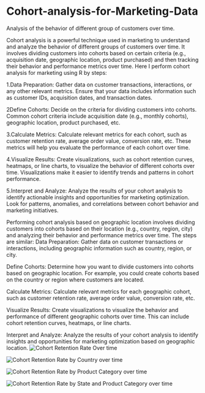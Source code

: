 # Cohort-analysis-for-Marketing-Data
Analysis of the behavior of different group of customers over time.

Cohort analysis is a powerful technique used in marketing to understand and analyze the behavior of different groups of customers over time. It involves dividing customers into cohorts based on certain criteria (e.g., acquisition date, geographic location, product purchased) and then tracking their behavior and performance metrics over time.
Here I perform cohort analysis for marketing using R by steps:

1.Data Preparation: Gather data on customer transactions, interactions, or any other relevant metrics. Ensure that your data includes information such as customer IDs, acquisition dates, and transaction dates.

2Define Cohorts: Decide on the criteria for dividing customers into cohorts. Common cohort criteria include acquisition date (e.g., monthly cohorts), geographic location, product purchased, etc.

3.Calculate Metrics: Calculate relevant metrics for each cohort, such as customer retention rate, average order value, conversion rate, etc. These metrics will help you evaluate the performance of each cohort over time.

4.Visualize Results: Create visualizations, such as cohort retention curves, heatmaps, or line charts, to visualize the behavior of different cohorts over time. Visualizations make it easier to identify trends and patterns in cohort performance.

5.Interpret and Analyze: Analyze the results of your cohort analysis to identify actionable insights and opportunities for marketing optimization. Look for patterns, anomalies, and correlations between cohort behavior and marketing initiatives.

Performing cohort analysis based on geographic location involves dividing customers into cohorts based on their location (e.g., country, region, city) and analyzing their behavior and performance metrics over time.
The steps are similar:
Data Preparation: Gather data on customer transactions or interactions, including geographic information such as country, region, or city.

Define Cohorts: Determine how you want to divide customers into cohorts based on geographic location. For example, you could create cohorts based on the country or region where customers are located.

Calculate Metrics: Calculate relevant metrics for each geographic cohort, such as customer retention rate, average order value, conversion rate, etc.

Visualize Results: Create visualizations to visualize the behavior and performance of different geographic cohorts over time. This can include cohort retention curves, heatmaps, or line charts.

Interpret and Analyze: Analyze the results of your cohort analysis to identify insights and opportunities for marketing optimization based on geographic location.
![Cohort Retention Rate Over time](https://github.com/IrinaMax/Cohort-analysis-for-Marketing-Data/assets/16123495/bead2af4-576b-44ed-a21c-aa6983846413)

![Cohort Retention Rate by Country over time](https://github.com/IrinaMax/Cohort-analysis-for-Marketing-Data/assets/16123495/693264d7-70a5-468c-ad28-9f3497c598c2)

![Cohort Retention Rate by Product Category over time](https://github.com/IrinaMax/Cohort-analysis-for-Marketing-Data/assets/16123495/6870215c-487b-43e0-875f-5b85dc28ba32)

![Cohort Retention Rate by State and Product Category over time](https://github.com/IrinaMax/Cohort-analysis-for-Marketing-Data/assets/16123495/7ba264ae-1dba-46c2-919c-7d3798a6b7e8)


